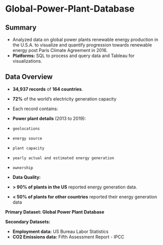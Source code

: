 # Global-Power-Plant-Database
## Summary
- Analyzed data on global power plants renewable energy production in the U.S.A. to visualize and quantify progression towards renewable energy post Paris Climate Agreement in 2016.
- **Platforms:** SQL to process and query data and Tableau for visualizations.

## Data Overview
- **34,937 records** of **164 countries**.
-   **72%** of the world’s electricity generation capacity

- Each record contains:
-   **Power plant details** (2013 to 2019):
-     geolocations
-     energy source
-     plant capacity
-     yearly actual and estimated energy generation
-     ownership

- **Data Quality:**
-   **> 90% of plants in the US** reported energy generation data.
-   **< 50% of plants for other countries** reported their energy generation data




**Primary Dataset: Global Power Plant Database**

**Secondary Datasets:**
- **Employment data:** US Bureau Labor Statistics
- **CO2 Emissions data:** Fifth Assessment Report - IPCC
